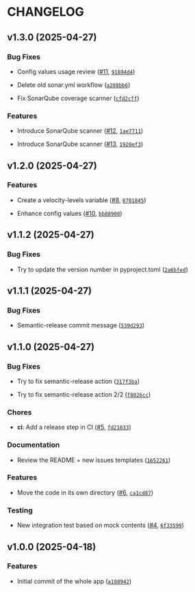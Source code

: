 # CHANGELOG


## v1.3.0 (2025-04-27)

### Bug Fixes

- Config values usage review ([#11](https://github.com/e-picas/drumgizmo-kits-generator/pull/11),
  [`91894d4`](https://github.com/e-picas/drumgizmo-kits-generator/commit/91894d41a2872b9003b2e91c190eac81b64ae31b))

- Delete old sonar.yml workflow
  ([`a288bb6`](https://github.com/e-picas/drumgizmo-kits-generator/commit/a288bb6fb06c7b1b61d3a8e9fbe1f53c60f9e73f))

- Fix SonarQube coverage scanner
  ([`cfd2cff`](https://github.com/e-picas/drumgizmo-kits-generator/commit/cfd2cff02c06683027e3085db4ee258f17ebca5b))

### Features

- Introduce SonarQube scanner ([#12](https://github.com/e-picas/drumgizmo-kits-generator/pull/12),
  [`1ae7711`](https://github.com/e-picas/drumgizmo-kits-generator/commit/1ae7711010c478f95dd004ac6ac6598b571f47c4))

- Introduce SonarQube scanner ([#13](https://github.com/e-picas/drumgizmo-kits-generator/pull/13),
  [`1920ef3`](https://github.com/e-picas/drumgizmo-kits-generator/commit/1920ef3032342d572c2d8769e5bed19dda2c4a2a))


## v1.2.0 (2025-04-27)

### Features

- Create a velocity-levels variable
  ([#8](https://github.com/e-picas/drumgizmo-kits-generator/pull/8),
  [`8701845`](https://github.com/e-picas/drumgizmo-kits-generator/commit/87018455fc5d1438f49d8be1003a2733a4e55813))

- Enhance config values ([#10](https://github.com/e-picas/drumgizmo-kits-generator/pull/10),
  [`bb88900`](https://github.com/e-picas/drumgizmo-kits-generator/commit/bb88900287904bf2a8af3f000caf746988bf489e))


## v1.1.2 (2025-04-27)

### Bug Fixes

- Try to update the version number in pyproject.toml
  ([`2a6bfed`](https://github.com/e-picas/drumgizmo-kits-generator/commit/2a6bfedeb2b050a678d3765bbff551ef1c499e35))


## v1.1.1 (2025-04-27)

### Bug Fixes

- Semantic-release commit message
  ([`539d293`](https://github.com/e-picas/drumgizmo-kits-generator/commit/539d293b6618b86704914db863537d71355da1d7))


## v1.1.0 (2025-04-27)

### Bug Fixes

- Try to fix semantic-release action
  ([`317f3ba`](https://github.com/e-picas/drumgizmo-kits-generator/commit/317f3ba69249ef3c7ccc3ad86fb40abc15b80fe9))

- Try to fix semantic-release action 2/2
  ([`f8026cc`](https://github.com/e-picas/drumgizmo-kits-generator/commit/f8026cc5800a9bfdee96e71da6b85af131cef8c0))

### Chores

- **ci**: Add a release step in CI
  ([#5](https://github.com/e-picas/drumgizmo-kits-generator/pull/5),
  [`fd21033`](https://github.com/e-picas/drumgizmo-kits-generator/commit/fd21033de4e7a598903ea77f491f064d6853e3b5))

### Documentation

- Review the README + new issues templates
  ([`1652261`](https://github.com/e-picas/drumgizmo-kits-generator/commit/1652261170eeb1f739507721d48674c93a05a44e))

### Features

- Move the code in its own directory
  ([#6](https://github.com/e-picas/drumgizmo-kits-generator/pull/6),
  [`ca1cd87`](https://github.com/e-picas/drumgizmo-kits-generator/commit/ca1cd87bbc012cca881bf1a7ef0d8a764eedd9ff))

### Testing

- New integration test based on mock contents
  ([#4](https://github.com/e-picas/drumgizmo-kits-generator/pull/4),
  [`6f33599`](https://github.com/e-picas/drumgizmo-kits-generator/commit/6f33599bfa5a9688aac734f01eda8a630a46c7fe))


## v1.0.0 (2025-04-18)

### Features

- Initial commit of the whole app
  ([`a188942`](https://github.com/e-picas/drumgizmo-kits-generator/commit/a1889423698888fecac9ae86989415c8fc21ba03))
